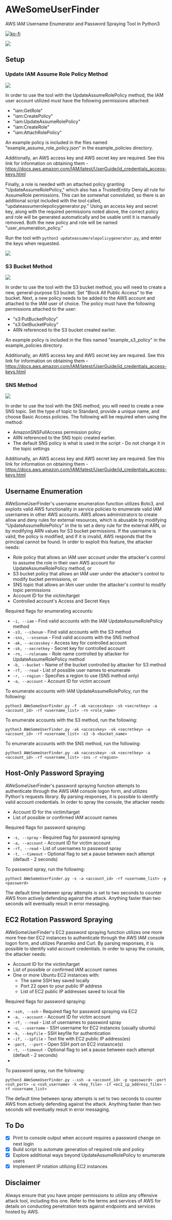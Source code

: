 # AWeSomeUserFinder
AWS IAM Username Enumerator and Password Spraying Tool in Python3

[![ko-fi](https://ko-fi.com/img/githubbutton_sm.svg)](https://ko-fi.com/M4M03Q2JN)

<p align="left">
  <img src="https://github.com/dievus/AWeSomeUserFinder/blob/main/images/image2.png"/>
</p>

## Setup

### Update IAM Assume Role Policy Method

<p align="left">
  <img src="https://github.com/dievus/AWeSomeUserFinder/blob/main/images/image5.png" />
</p>

In order to use the tool with the UpdateAssumeRolePolicy method, the IAM user account utilized must have the following permissions attached:

- "iam:GetRole"
- "iam:CreatePolicy"
- "iam:UpdateAssumeRolePolicy"
- "iam:CreateRole"
- "iam:AttachRolePolicy"

An example policy is included in the files named "example_assume_role_policy.json" in the example_policies directory.

Additionally, an AWS access key and AWS secret key are required. See this link for information on obtaining them - https://docs.aws.amazon.com/IAM/latest/UserGuide/id_credentials_access-keys.html

Finally, a role is needed with an attached policy granting "UpdateAssumeRolePolicy," which also has a TrustedEntity Deny all rule for AssumeRole permissions. This can be somewhat convoluted, so there is an additional script included with the tool called, "updateassumerolepolicygenerator.py." Using an access key and secret key, along with the required permissions noted above, the correct policy and role will be generated automatically and be usable until it is manually removed. Both the new policy and role will be named "user_enumeration_policy."

Run the tool with `python3 updateassumerolepolicygenerator.py`, and enter the keys when requested.

<p align="left">
  <img src="https://github.com/dievus/AWeSomeUserFinder/blob/main/images/image3.png" />
</p>

### S3 Bucket Method

<p align="left">
  <img src="https://github.com/dievus/AWeSomeUserFinder/blob/main/images/image4.png" />
</p>

In order to use the tool with the S3 bucket method, you will need to create a new, general-purpose S3 bucket. Set "Block All Public Access" to the bucket. Next, a new policy needs to be added to the AWS account and attached to the IAM user of choice. The policy must have the following permissions attached to the user:

- "s3:PutBucketPolicy"
- "s3:GetBucketPolicy"
- ARN referenced to the S3 bucket created earlier.

An example policy is included in the files named "example_s3_policy" in the example_policies directory. 

Additionally, an AWS access key and AWS secret key are required. See this link for information on obtaining them - https://docs.aws.amazon.com/IAM/latest/UserGuide/id_credentials_access-keys.html

### SNS Method

<p align="left">
  <img src="https://github.com/dievus/AWeSomeUserFinder/blob/main/images/image6.png" />
</p>

In order to use the tool with the SNS method, you will need to create a new SNS topic. Set the type of topic to Standard, provide a unique name, and choose Basic Access policies. The following will be required when using the method: 

- AmazonSNSFullAccess permission policy 
- ARN referenced to the SNS topic created earlier.
- The default SNS policy is what is used in the script - Do not change it in the topic settings

Additionally, an AWS access key and AWS secret key are required. See this link for information on obtaining them - https://docs.aws.amazon.com/IAM/latest/UserGuide/id_credentials_access-keys.html


## Username Enumeration
AWeSomeUserFinder's username enumeration function utilizes Boto3, and exploits valid AWS functionality in service policies to enumerate valid IAM usernames in other AWS accounts. AWS allows administrators to create allow and deny rules for external resources, which is abusable by modifying "UpdateAssumeRolePolicy" in the  to set a deny rule for the external ARN, or by modifying ARN values for S3 bucket permissions. If the username is valid, the policy is modified, and if it is invalid, AWS responds that the principal cannot be found. In order to exploit this feature, the attacker needs:

- Role policy that allows an IAM user account under the attacker's control to assume the role in their own AWS account for UpdateAssumeRolePolicy method, or
- S3 bucket policy that allows an IAM user under the attacker's control to modify bucket permissions, or
- SNS topic that allows an IAm user under the attacker's control to modify topic permissions
- Account ID for the victim/target
- Controlled account's Access and Secret Keys

Required flags for enumerating accounts:

- `-i, --iam` - Find valid accounts with the IAM UpdateAssumeRolePolicy method
- `-s3, --s3enum` - Find valid accounts with the S3 method
- `-sns, --snsenum` - Find valid accounts with the SNS method
- `-ak, --accesskey` - Access key for controlled account
- `-sk, --secretkey` - Secret key for controlled account
- `-rn, --rolename` - Role name controlled by attacker for UpdateAssumeRolePolicy method
- `-b, --bucket` - Name of the bucket controlled by attacker for S3 method
- `-rf, --read` - List of possible user names to enumerate
- `-r, --region` - Specifies a region to use (SNS method only)
- `-a, --account` - Account ID for victim account

To enumerate accounts with IAM UpdateAssumeRolePolicy, run the following:

`python3 AWeSomeUserFinder.py -f -ak <accesskey> -sk <secretkey> -a <account_id> -rf <username_list> -rn <role_name>`

To enumerate accounts with the S3 method, run the following:

`python3 AWeSomeUserFinder.py -ak <accesskey> -sk <secretkey> -a <account_id> -rf <username_list> -s3 -b <bucket_name>`

To enumerate accounts with the SNS method, run the following:

`python3 AWeSomeUserFinder.py -ak <accesskey> -sk <secretkey> -a <account_id> -rf <username_list> -sns -r <region>`

## Host-Only Password Spraying
AWeSomeUserFinder's password spraying function attempts to authenticate through the AWS IAM console logon form, and utilizes Python's requests library. By parsing responses, it is possible to identify valid account credentials. In order to spray the console, the attacker needs:

- Account ID for the victim/target
- List of possible or confirmed IAM account names

Required flags for password spraying:

- `-s, --spray` - Required flag for password spraying
- `-a, --account` - Account ID for victim account
- `-rf, --read` - List of usernames to password spray
- `-t, --timeout` - Optional flag to set a pause between each attempt (default - 2 seconds)

To password spray, run the following:

`python3 AWeSomeUserFinder.py -s -a <account_id> -rf <username_list> -p <password>`

The default time between spray attempts is set to two seconds to counter AWS from actively defending against the attack. Anything faster than two seconds will eventually result in error messaging.

## EC2 Rotation Password Spraying
AWeSomeUserFinder's EC2 password spraying function utilizes one more more free-tier EC2 instances to authenticate through the AWS IAM console logon form, and utilizes Paramiko and Curl. By parsing responses, it is possible to identify valid account credentials. In order to spray the console, the attacker needs:

- Account ID for the victim/target
- List of possible or confirmed IAM account names
- One or more Ubuntu EC2 instances with:
  - The same SSH key saved locally
  - Port 22 open to your public IP address
  - List of EC2 public IP addresses saved to local file

Required flags for password spraying:

- `-ssh, --ssh` - Required flag for password spraying via EC2
- `-a, --account` - Account ID for victim account
- `-rf, --read` - List of usernames to password spray
- `-u, --username` - SSH username for EC2 instances (usually ubuntu)
- `-k, --keyfile` - SSH keyfile for authentication
- `-if, --ipfile` - Text file with EC2 public IP address(es)
- `-port, --port` - Open SSH port on EC2 instasnce(s)
- `-t, --timeout` - Optional flag to set a pause between each attempt (default - 2 seconds)
- 
To password spray, run the following:

`python3 AWeSomeUserFinder.py --ssh -a <account_id> -p <password> -port <ssh_port> -u <ssh_username> -k <key_file> -if <ec2_ip_address_file> -rf <username_list>`

The default time between spray attempts is set to two seconds to counter AWS from actively defending against the attack. Anything faster than two seconds will eventually result in error messaging.

## To Do

- [X] Print to console output when account requires a password change on next login
- [X] Build script to automate generation of required role and policy
- [X] Explore additional ways beyond UpdateAssumeRolePolicy to enumerate users
- [X] Implement IP rotation utilizing EC2 instances
## Disclaimer

Always ensure that you have proper permissions to utilize any offensive attack tool, including this one. Refer to the terms and services of AWS for details on conducting penetration tests against endpoints and services hosted by AWS.
